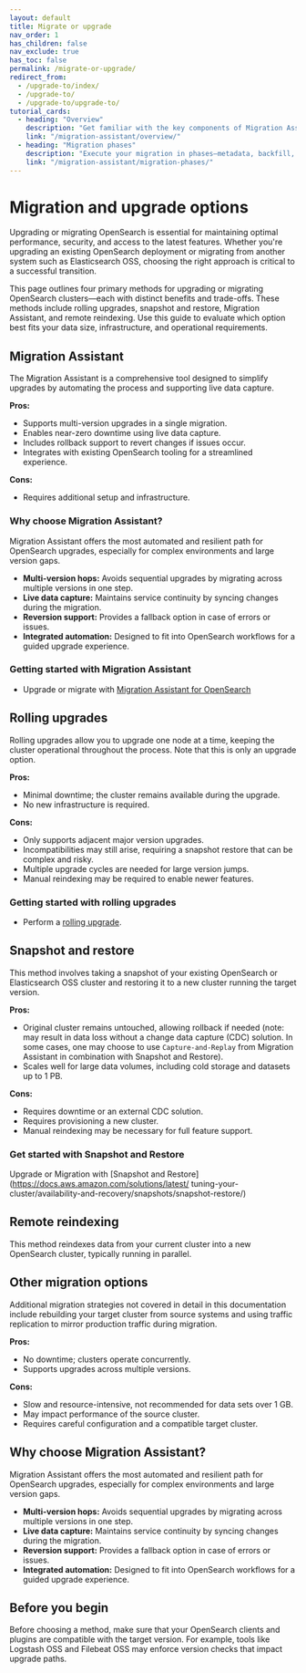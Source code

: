 ```yaml
---
layout: default
title: Migrate or upgrade
nav_order: 1
has_children: false
nav_exclude: true
has_toc: false
permalink: /migrate-or-upgrade/
redirect_from:
  - /upgrade-to/index/
  - /upgrade-to/
  - /upgrade-to/upgrade-to/
tutorial_cards:
  - heading: "Overview"
    description: "Get familiar with the key components of Migration Assistant and evaluate your use case."
    link: "/migration-assistant/overview/"
  - heading: "Migration phases"
    description: "Execute your migration in phases—metadata, backfill, and traffic replay—for a controlled and validated transition."
    link: "/migration-assistant/migration-phases/"
---
```


# Migration and upgrade options

Upgrading or migrating OpenSearch is essential for maintaining optimal performance, security, and access to the latest features. Whether you're upgrading an existing OpenSearch deployment or migrating from another system such as Elasticsearch OSS, choosing the right approach is critical to a successful transition.

This page outlines four primary methods for upgrading or migrating OpenSearch clusters—each with distinct benefits and trade-offs. These methods include rolling upgrades, snapshot and restore, Migration Assistant, and remote reindexing. Use this guide to evaluate which option best fits your data size, infrastructure, and operational requirements.

## Migration Assistant

The Migration Assistant is a comprehensive tool designed to simplify upgrades by automating the process and supporting live data capture.

**Pros:**
- Supports multi-version upgrades in a single migration.
- Enables near-zero downtime using live data capture.
- Includes rollback support to revert changes if issues occur.
- Integrates with existing OpenSearch tooling for a streamlined experience.

**Cons:**
- Requires additional setup and infrastructure.

### Why choose Migration Assistant?

Migration Assistant offers the most automated and resilient path for OpenSearch upgrades, especially for complex environments and large version gaps.

- **Multi-version hops:** Avoids sequential upgrades by migrating across multiple versions in one step.
- **Live data capture:** Maintains service continuity by syncing changes during the migration.
- **Reversion support:** Provides a fallback option in case of errors or issues.
- **Integrated automation:** Designed to fit into OpenSearch workflows for a guided upgrade experience.


### Getting started with Migration Assistant

- Upgrade or migrate with [Migration Assistant for OpenSearch]({{site.url}}{{site.baseurl}}/migration-assistant/)

## Rolling upgrades

Rolling upgrades allow you to upgrade one node at a time, keeping the cluster operational throughout the process. Note that this is only an upgrade option.

**Pros:**
- Minimal downtime; the cluster remains available during the upgrade.
- No new infrastructure is required.

**Cons:**
- Only supports adjacent major version upgrades.
- Incompatibilities may still arise, requiring a snapshot restore that can be complex and risky.
- Multiple upgrade cycles are needed for large version jumps.
- Manual reindexing may be required to enable newer features.

### Getting started with rolling upgrades

- Perform a [rolling upgrade]({{site.url}}{{site.baseurl}}/install-and-configure/upgrade-opensearch/rolling-upgrade/).


## Snapshot and restore

This method involves taking a snapshot of your existing OpenSearch or Elasticsearch OSS cluster and restoring it to a new cluster running the target version.

**Pros:**
- Original cluster remains untouched, allowing rollback if needed (note: may result in data loss without a change data capture (CDC) solution. In some cases, one may choose to use `Capture-and-Replay` from Migration Assistant in combination with Snapshot and Restore).
- Scales well for large data volumes, including cold storage and datasets up to 1 PB.

**Cons:**
- Requires downtime or an external CDC solution.
- Requires provisioning a new cluster.
- Manual reindexing may be necessary for full feature support.

### Get started with Snapshot and Restore

Upgrade or Migration with [Snapshot and Restore](https://docs.aws.amazon.com/solutions/latest/ tuning-your-cluster/availability-and-recovery/snapshots/snapshot-restore/)

## Remote reindexing

This method reindexes data from your current cluster into a new OpenSearch cluster, typically running in parallel.

## Other migration options

Additional migration strategies not covered in detail in this documentation include rebuilding your target cluster from source systems and using traffic replication to mirror production traffic during migration.

**Pros:**
- No downtime; clusters operate concurrently.
- Supports upgrades across multiple versions.

**Cons:**
- Slow and resource-intensive, not recommended for data sets over 1 GB.
- May impact performance of the source cluster.
- Requires careful configuration and a compatible target cluster.

## Why choose Migration Assistant?

Migration Assistant offers the most automated and resilient path for OpenSearch upgrades, especially for complex environments and large version gaps.

- **Multi-version hops:** Avoids sequential upgrades by migrating across multiple versions in one step.
- **Live data capture:** Maintains service continuity by syncing changes during the migration.
- **Reversion support:** Provides a fallback option in case of errors or issues.
- **Integrated automation:** Designed to fit into OpenSearch workflows for a guided upgrade experience.

## Before you begin

Before choosing a method, make sure that your OpenSearch clients and plugins are compatible with the target version. For example, tools like Logstash OSS and Filebeat OSS may enforce version checks that impact upgrade paths.


